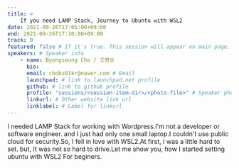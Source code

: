 ```yaml
---
title: >
    If you need LAMP Stack, Journey to Ubuntu with WSL2 
date: 2021-09-26T17:05:00+09:00
end: 2021-09-26T17:10:00+09:00
track: 0
featured: false # If it's true. This session will appear on main page.
speakers: # Speaker info
    - name: Byongseung Cho / 조병승
      bio: 
      email: chobs01kr@naver.com # Email
      launchpad: # link to launchpad.net profile
      github: # link to github profile
      profile: "sessions/<session-item-dir>/<photo-file>" # Speaker photo
      linkurl: # Other website link url
      linklabel: # Label for linkurl
---
```

I needed LAMP Stack for working with Wordpress.I'm not a developer or software engineer. and I just had only one small laptop.I couldn't use public cloud for security.So, I fell in love with WSL2.At first, I was a little hard to set. but, It was not so hard to drive.Let me show you, how I started setting ubuntu with WSL2 For beginers.


